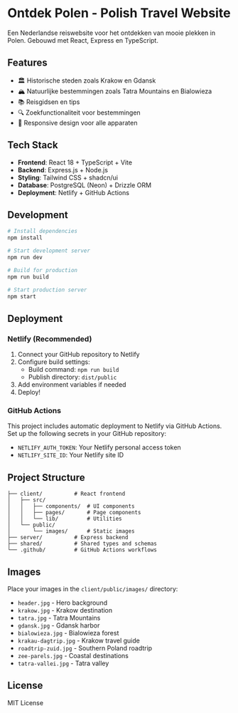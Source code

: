 # Ontdek Polen - Polish Travel Website

Een Nederlandse reiswebsite voor het ontdekken van mooie plekken in Polen. Gebouwd met React, Express en TypeScript.

## Features

- 🏛️ Historische steden zoals Krakow en Gdansk
- 🏔️ Natuurlijke bestemmingen zoals Tatra Mountains en Bialowieza
- 📚 Reisgidsen en tips
- 🔍 Zoekfunctionaliteit voor bestemmingen
- 📱 Responsive design voor alle apparaten

## Tech Stack

- **Frontend**: React 18 + TypeScript + Vite
- **Backend**: Express.js + Node.js
- **Styling**: Tailwind CSS + shadcn/ui
- **Database**: PostgreSQL (Neon) + Drizzle ORM
- **Deployment**: Netlify + GitHub Actions

## Development

```bash
# Install dependencies
npm install

# Start development server
npm run dev

# Build for production
npm run build

# Start production server
npm start
```

## Deployment

### Netlify (Recommended)

1. Connect your GitHub repository to Netlify
2. Configure build settings:
   - Build command: `npm run build`
   - Publish directory: `dist/public`
3. Add environment variables if needed
4. Deploy!

### GitHub Actions

This project includes automatic deployment to Netlify via GitHub Actions. Set up the following secrets in your GitHub repository:

- `NETLIFY_AUTH_TOKEN`: Your Netlify personal access token
- `NETLIFY_SITE_ID`: Your Netlify site ID

## Project Structure

```
├── client/          # React frontend
│   ├── src/
│   │   ├── components/  # UI components
│   │   ├── pages/       # Page components
│   │   └── lib/         # Utilities
│   └── public/
│       └── images/      # Static images
├── server/          # Express backend
├── shared/          # Shared types and schemas
└── .github/         # GitHub Actions workflows
```

## Images

Place your images in the `client/public/images/` directory:

- `header.jpg` - Hero background
- `krakow.jpg` - Krakow destination
- `tatra.jpg` - Tatra Mountains
- `gdansk.jpg` - Gdansk harbor
- `bialowieza.jpg` - Bialowieza forest
- `krakau-dagtrip.jpg` - Krakow travel guide
- `roadtrip-zuid.jpg` - Southern Poland roadtrip
- `zee-parels.jpg` - Coastal destinations
- `tatra-vallei.jpg` - Tatra valley

## License

MIT License